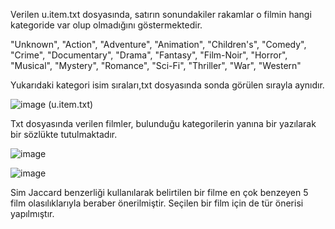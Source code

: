 Verilen u.item.txt dosyasında, satırın sonundakiler rakamlar o filmin hangi kategoride var olup olmadığını göstermektedir.

"Unknown", "Action", "Adventure", "Animation", "Children's",
"Comedy", "Crime", "Documentary", "Drama",
"Fantasy", "Film-Noir", "Horror", "Musical", "Mystery",
"Romance", "Sci-Fi", "Thriller", "War", "Western" 

Yukarıdaki kategori isim sıraları,txt dosyasında sonda görülen sırayla aynıdır.

![image](https://user-images.githubusercontent.com/57836014/176159022-029daa5b-09db-47d1-a12d-25ff11243e47.png)
(u.item.txt)

Txt dosyasında verilen filmler, bulunduğu kategorilerin yanına bir yazılarak bir sözlükte tutulmaktadır.

![image](https://user-images.githubusercontent.com/57836014/176160854-f0a120b7-7859-40e9-a57f-622c027866ad.png)

![image](https://user-images.githubusercontent.com/57836014/176161495-404e382a-8e69-40d2-b62e-4731b132ea7c.png)

Sim Jaccard benzerliği kullanılarak belirtilen bir filme en çok benzeyen 5 film olasılıklarıyla beraber önerilmiştir. Seçilen bir film için de tür önerisi yapılmıştır.
